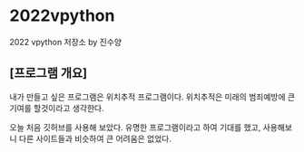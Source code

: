 # 2022vpython
2022 vpython 저장소 by 진수양
## [프로그램 개요]
내가 만들고 싶은 프로그램은 위치추적 프로그램이다.
위치추적은 미래의 범죄예방에 큰 기여를 할것이라고 생각한다.

오늘 처음 깃허브를 사용해 보았다. 유명한 프로그램이라고 하여 기대를 했고,
사용해보니 다른 사이트들과 비슷하여 큰 어려움은 없었다.

